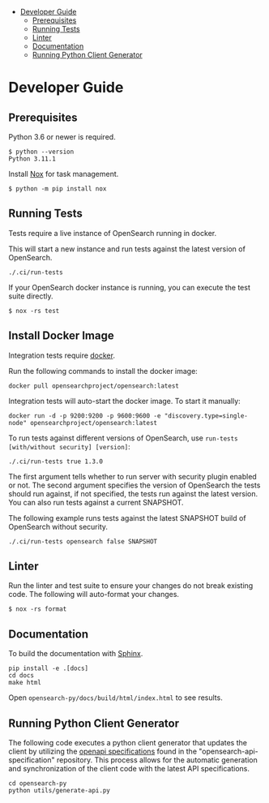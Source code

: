 - [Developer Guide](#developer-guide)
  - [Prerequisites](#prerequisites)
  - [Running Tests](#running-tests)
  - [Linter](#linter)
  - [Documentation](#documentation)
  - [Running Python Client Generator](#running-python-client-generator)

# Developer Guide

## Prerequisites

Python 3.6 or newer is required.

```
$ python --version
Python 3.11.1
```

Install [Nox](https://nox.thea.codes/en/stable/) for task management.

```
$ python -m pip install nox
```

## Running Tests

Tests require a live instance of OpenSearch running in docker.

This will start a new instance and run tests against the latest version of OpenSearch.

```
./.ci/run-tests
```

If your OpenSearch docker instance is running, you can execute the test suite directly.

```
$ nox -rs test

```

## Install Docker Image
Integration tests require [docker](https://opensearch.org/docs/latest/install-and-configure/install-opensearch/docker/).

Run the following commands to install the docker image:
```
docker pull opensearchproject/opensearch:latest

```
Integration tests will auto-start the docker image. To start it manually:
```
docker run -d -p 9200:9200 -p 9600:9600 -e "discovery.type=single-node" opensearchproject/opensearch:latest

```


To run tests against different versions of OpenSearch, use `run-tests [with/without security] [version]`:

```
./.ci/run-tests true 1.3.0
```

The first argument tells whether to run server with security plugin enabled or not. The second argument specifies the version of OpenSearch the tests should run against, if not specified, the tests run against the latest version. You can also run tests against a current SNAPSHOT.

The following example runs tests against the latest SNAPSHOT build of OpenSearch without security.

```
./.ci/run-tests opensearch false SNAPSHOT
```


## Linter

Run the linter and test suite to ensure your changes do not break existing code. The following will auto-format your changes.

```
$ nox -rs format
```

## Documentation

To build the documentation with [Sphinx](https://www.sphinx-doc.org/).

```
pip install -e .[docs]
cd docs
make html
```

Open `opensearch-py/docs/build/html/index.html` to see results.

## Running Python Client Generator

The following code executes a python client generator that updates the client by utilizing the [openapi specifications](https://github.com/opensearch-project/opensearch-api-specification/blob/main/OpenSearch.openapi.json) found in the "opensearch-api-specification" repository. This process allows for the automatic generation and synchronization of the client code with the latest API specifications.

```
cd opensearch-py
python utils/generate-api.py
```
